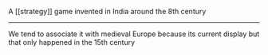 A [[strategy]] game invented in India around  the 8th century

---

We tend to associate it with medieval Europe because its current display but that only happened in the 15th century